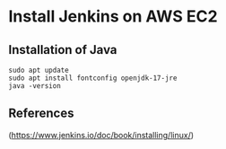 # Install Jenkins on AWS EC2

## Installation of Java

```
sudo apt update
sudo apt install fontconfig openjdk-17-jre
java -version
```

## References
(https://www.jenkins.io/doc/book/installing/linux/)
